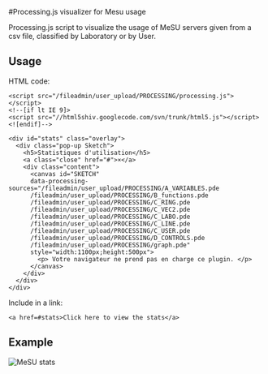 #Processing.js visualizer for Mesu usage

Processing.js script to visualize the usage of MeSU servers given from a csv file, classified by Laboratory or by User.

## Usage

HTML code:
```
<script src="/fileadmin/user_upload/PROCESSING/processing.js"></script>
<!--[if lt IE 9]>
<script src="//html5shiv.googlecode.com/svn/trunk/html5.js"></script>
<![endif]-->

<div id="stats" class="overlay">
  <div class="pop-up Sketch">
    <h5>Statistiques d'utilisation</h5>
    <a class="close" href="#">×</a>
    <div class="content">
      <canvas id="SKETCH"
      data-processing-sources="/fileadmin/user_upload/PROCESSING/A_VARIABLES.pde
      /fileadmin/user_upload/PROCESSING/B_functions.pde
      /fileadmin/user_upload/PROCESSING/C_RING.pde
      /fileadmin/user_upload/PROCESSING/C_VEC2.pde
      /fileadmin/user_upload/PROCESSING/C_LABO.pde
      /fileadmin/user_upload/PROCESSING/C_LINE.pde
      /fileadmin/user_upload/PROCESSING/C_USER.pde
      /fileadmin/user_upload/PROCESSING/D_CONTROLS.pde
      /fileadmin/user_upload/PROCESSING/graph.pde"
      style="width:1100px;height:500px">
        <p> Votre navigateur ne prend pas en charge ce plugin. </p>
      </canvas>
    </div>
  </div>
</div>
```

Include in a link:
```
<a href=#stats>Click here to view the stats</a>
```

## Example

![MeSU stats](https://cloud.githubusercontent.com/assets/11873158/12446458/5aac795a-bf6a-11e5-9c2a-1f3b00d9cc8e.png "Statistiques d'utilisation")
